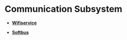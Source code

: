 # Communication Subsystem<a name="EN-US_TOPIC_0000001054876462"></a>

-   **[Wifiservice](wifiservice.md)**  

-   **[Softbus](softbus.md)**  


